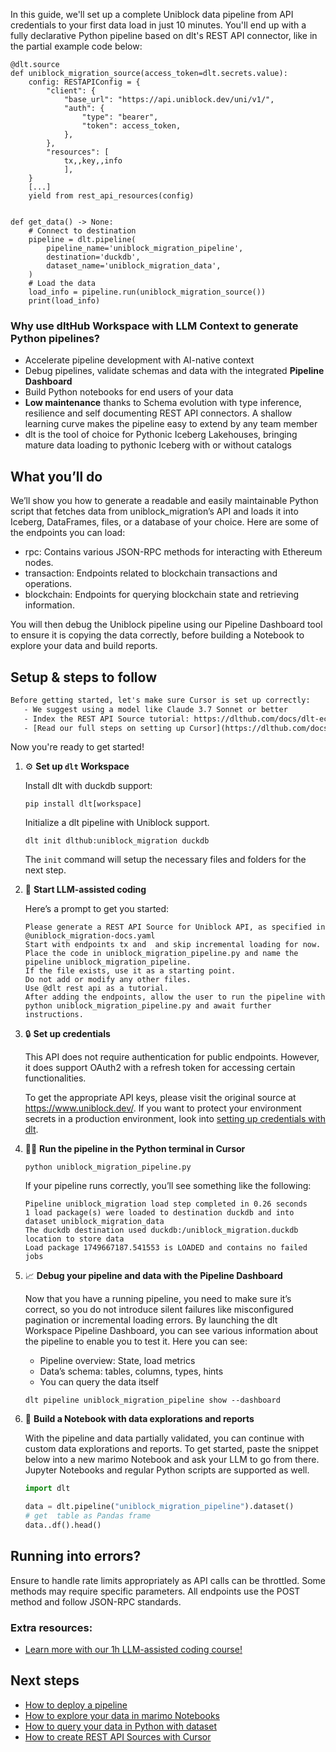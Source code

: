 In this guide, we'll set up a complete Uniblock data pipeline from API credentials to your first data load in just 10 minutes. You'll end up with a fully declarative Python pipeline based on dlt's REST API connector, like in the partial example code below:

```python-outcome
@dlt.source
def uniblock_migration_source(access_token=dlt.secrets.value):
    config: RESTAPIConfig = {
        "client": {
            "base_url": "https://api.uniblock.dev/uni/v1/",
            "auth": {
                "type": "bearer",
                "token": access_token,
            },
        },
        "resources": [
            tx,,key,,info
            ],
    }
    [...]
    yield from rest_api_resources(config)


def get_data() -> None:
    # Connect to destination
    pipeline = dlt.pipeline(
        pipeline_name='uniblock_migration_pipeline',
        destination='duckdb',
        dataset_name='uniblock_migration_data', 
    )
    # Load the data
    load_info = pipeline.run(uniblock_migration_source())
    print(load_info) 
```

### Why use dltHub Workspace with LLM Context to generate Python pipelines?

- Accelerate pipeline development with AI-native context
- Debug pipelines, validate schemas and data with the integrated **Pipeline Dashboard**
- Build Python notebooks for end users of your data
- **Low maintenance** thanks to Schema evolution with type inference, resilience and self documenting REST API connectors. A shallow learning curve makes the pipeline easy to extend by any team member
- dlt is the tool of choice for Pythonic Iceberg Lakehouses, bringing mature data loading to pythonic Iceberg with or without catalogs

## What you’ll do

We’ll show you how to generate a readable and easily maintainable Python script that fetches data from uniblock_migration’s API and loads it into Iceberg, DataFrames, files, or a database of your choice. Here are some of the endpoints you can load:

- rpc: Contains various JSON-RPC methods for interacting with Ethereum nodes.
- transaction: Endpoints related to blockchain transactions and operations.
- blockchain: Endpoints for querying blockchain state and retrieving information.

You will then debug the Uniblock pipeline using our Pipeline Dashboard tool to ensure it is copying the data correctly, before building a Notebook to explore your data and build reports.

## Setup & steps to follow

```default
Before getting started, let's make sure Cursor is set up correctly:
   - We suggest using a model like Claude 3.7 Sonnet or better
   - Index the REST API Source tutorial: https://dlthub.com/docs/dlt-ecosystem/verified-sources/rest_api/ and add it to context as **@dlt rest api**
   - [Read our full steps on setting up Cursor](https://dlthub.com/docs/dlt-ecosystem/llm-tooling/cursor-restapi#23-configuring-cursor-with-documentation)
```

Now you're ready to get started!

1. ⚙️ **Set up `dlt` Workspace**
    
    Install dlt with duckdb support:
    ```shell
    pip install dlt[workspace]
    ```

    Initialize a dlt pipeline with Uniblock support.
    ```shell
    dlt init dlthub:uniblock_migration duckdb
    ```

    The `init` command will setup the necessary files and folders for the next step.
    
2. 🤠 **Start LLM-assisted coding**
    
    Here’s a prompt to get you started:
    
    ```prompt
    Please generate a REST API Source for Uniblock API, as specified in @uniblock_migration-docs.yaml 
    Start with endpoints tx and  and skip incremental loading for now. 
    Place the code in uniblock_migration_pipeline.py and name the pipeline uniblock_migration_pipeline. 
    If the file exists, use it as a starting point. 
    Do not add or modify any other files. 
    Use @dlt rest api as a tutorial. 
    After adding the endpoints, allow the user to run the pipeline with python uniblock_migration_pipeline.py and await further instructions.
    ```

    
3. 🔒 **Set up credentials** 
    
    This API does not require authentication for public endpoints. However, it does support OAuth2 with a refresh token for accessing certain functionalities.
    
    To get the appropriate API keys, please visit the original source at https://www.uniblock.dev/.
    If you want to protect your environment secrets in a production environment, look into [setting up credentials with dlt](https://dlthub.com/docs/walkthroughs/add_credentials).
    
4. 🏃‍♀️ **Run the pipeline in the Python terminal in Cursor**
    
    ```shell
    python uniblock_migration_pipeline.py
    ```
    
    If your pipeline runs correctly, you’ll see something like the following:
    
    ```shell
    Pipeline uniblock_migration load step completed in 0.26 seconds
    1 load package(s) were loaded to destination duckdb and into dataset uniblock_migration_data
    The duckdb destination used duckdb:/uniblock_migration.duckdb location to store data
    Load package 1749667187.541553 is LOADED and contains no failed jobs
    ```
    
5. 📈 **Debug your pipeline and data with the Pipeline Dashboard**

    Now that you have a running pipeline, you need to make sure it’s correct, so you do not introduce silent failures like misconfigured pagination or incremental loading errors. By launching the dlt Workspace Pipeline Dashboard, you can see various information about the pipeline to enable you to test it. Here you can see:
    - Pipeline overview: State, load metrics
    - Data’s schema: tables, columns, types, hints
    - You can query the data itself
    
    ```shell
    dlt pipeline uniblock_migration_pipeline show --dashboard
    ```
    
6. 🐍 **Build a Notebook with data explorations and reports**

    With the pipeline and data partially validated, you can continue with custom data explorations and reports. To get started, paste the snippet below into a new marimo Notebook and ask your LLM to go from there. Jupyter Notebooks and regular Python scripts are supported as well.

    
    ```python
    import dlt

   data = dlt.pipeline("uniblock_migration_pipeline").dataset()
   # get  table as Pandas frame
   data..df().head()
    ```

## Running into errors?

Ensure to handle rate limits appropriately as API calls can be throttled. Some methods may require specific parameters. All endpoints use the POST method and follow JSON-RPC standards.

### Extra resources:

- [Learn more with our 1h LLM-assisted coding course!](https://www.youtube.com/watch?v=GGid70rnJuM)

## Next steps

- [How to deploy a pipeline](https://dlthub.com/docs/walkthroughs/deploy-a-pipeline)
- [How to explore your data in marimo Notebooks](https://dlthub.com/docs/general-usage/dataset-access/marimo)
- [How to query your data in Python with dataset](https://dlthub.com/docs/general-usage/dataset-access/dataset)
- [How to create REST API Sources with Cursor](https://dlthub.com/docs/dlt-ecosystem/llm-tooling/cursor-restapi)